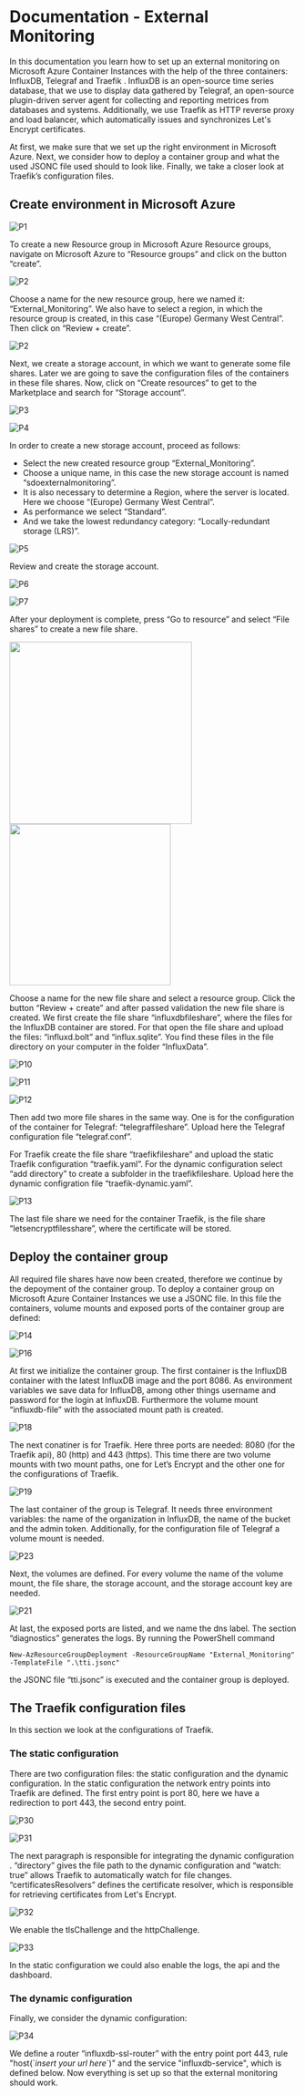 # Documentation - External Monitoring

In this documentation you learn how to set up an external monitoring on Microsoft Azure Container Instances with the help of the three containers: InfluxDB, Telegraf and Traefik . InfluxDB is an open-source time series database, that we use to display data gathered by Telegraf, an open-source plugin-driven server agent for collecting and reporting metrices from databases and systems. Additionally, we use Traefik as HTTP reverse proxy and load balancer, which automatically issues and synchronizes Let's Encrypt certificates.

At first, we make sure that we set up the right environment in Microsoft Azure. Next, we consider how to deploy a container group and what the used JSONC file used should to look like. Finally, we take a closer look at Traefik’s configuration files.

## Create environment in Microsoft Azure

![P1](./Screenshots/capture01.png)

To create a new Resource group in Microsoft Azure Resource groups, navigate on Microsoft Azure to “Resource groups” and click on the button “create”.

![P2](./Screenshots/Capture1.PNG)

Choose a name for the new resource group, here we named it: “External_Monitoring”.  We also have to select a region, in which the resource group is created, in this case “(Europe) Germany West Central”. Then click on “Review + create”.

![P2](./Screenshots/Capture2.1.PNG)

Next, we create a storage account, in which we want to generate some file shares. Later we are going to save the configuration files of the containers in these file shares. Now, click on “Create resources” to get to the Marketplace and search for “Storage account”.

![P3](./Screenshots/Capture3.PNG)

![P4](./Screenshots/Capture4.PNG)

In order to create a new storage account, proceed as follows: 

- Select the new created resource group “External_Monitoring”.
- Choose a unique name, in this case the new storage account is named “sdoexternalmonitoring”.
- It is also necessary to determine a Region, where the server is located. Here we choose “(Europe) Germany West Central”.
- As performance we select “Standard”.
- And we take the lowest redundancy category: “Locally-redundant storage (LRS)”.

![P5](./Screenshots/Capture5.PNG)

Review and create the storage account.

![P6](./Screenshots/Capture6.1.PNG)

![P7](./Screenshots/Capture7.1.PNG)

After your deployment is complete, press “Go to resource” and select “File shares” to create a new file share.

<p float="left">
    <img src="./Screenshots/Capture8.PNG" width="320"/>
    <img src="./Screenshots/Capture9.PNG" width="283"/>
    </p>

Choose a name for the new file share and select a resource group. Click the button “Review + create” and after passed validation the new file share is created. We first create the file share “influxdbfileshare”, where the files for the InfluxDB container are stored. For that open the file share and upload the files: “influxd.bolt” and “influx.sqlite”. You find these files in the file directory on your computer in the folder “InfluxData”.

![P10](./Screenshots/Capture10.PNG)

![P11](./Screenshots/Capture11.1.PNG)

![P12](./Screenshots/Capture12.1.PNG)

Then add two more file shares in the same way. One is for the configuration of the container for Telegraf: “telegraffileshare”. Upload here the Telegraf configuration file “telegraf.conf”.

For Traefik create the file share “traefikfileshare” and upload the static Traefik configuration “traefik.yaml”. For the dynamic configuration select “add directory” to create a subfolder in the traefikfileshare. Upload here the dynamic configration file “traefik-dynamic.yaml”.

![P13](./Screenshots/Capture13.1.PNG)

The last file share we need for the container Traefik, is the file share “letsencryptfilesshare”, where the certificate will be stored.

## Deploy the container group

All required file shares have now been created, therefore we continue by the depoyment of the container group.  To deploy a container group on Microsoft Azure Container Instances we use a JSONC file. In this file the containers, volume mounts and exposed ports of the container group are defined:

![P14](./Screenshots/Capture14.1.PNG)

![P16](./Screenshots/Capture16.PNG)

At first we initialize the container group. The first container is the InfluxDB container with the latest InfluxDB image and the port 8086. As environment variables we save data for InfluxDB, among other things username and password for the login at InfluxDB. Furthermore the volume mount “influxdb-file” with the associated mount path is created.

![P18](./Screenshots/Capture18.PNG)

The next conatiner is for Traefik. Here three ports are needed: 8080 (for the Traefik api), 80 (http) and 443 (https).  This time there are two volume mounts with two mount paths, one for Let’s Encrypt and the other one for the configurations of Traefik. 

![P19](./Screenshots/Capture19.1.PNG)

The last container of the group is Telegraf. It needs three environment variables: the name of the organization in InfluxDB, the name of the bucket and the admin token. Additionally, for the configuration file of Telegraf a volume mount is needed.

![P23](./Screenshots/Capture23.1.PNG)

Next, the volumes are defined. For every volume the name of the volume mount, the file share, the storage account, and the storage account key are needed.

![P21](./Screenshots/Capture21.1.PNG)

At last, the exposed ports are listed, and we name the dns label. The section “diagnostics” generates the logs.
By running the PowerShell command

    New-AzResourceGroupDeployment -ResourceGroupName "External_Monitoring" -TemplateFile ".\tti.jsonc"

the JSONC file “tti.jsonc” is executed and the container group is deployed.

## The Traefik configuration files

In this section we look at the configurations of Traefik.

### The static configuration

There are two configuration files: the static configuration and the dynamic configuration. In the static configuration the network entry points into Traefik are defined. The first entry point is port 80, here we have a redirection to port 443, the second entry point.

![P30](./Screenshots/Capture30.PNG)

![P31](./Screenshots/Capture31.1.PNG)

The next paragraph is responsible for integrating the dynamic configuration . “directory” gives the file path to the dynamic configuration and “watch: true” allows Traefik to automatically watch for file changes. “certificatesResolvers” defines the certificate resolver, which is responsible for retrieving certificates from Let's Encrypt.

![P32](./Screenshots/Capture32.PNG)

We enable the tlsChallenge and the httpChallenge.

![P33](./Screenshots/Capture33.PNG)

In the static configuration we could also enable the logs, the api and the dashboard.

### The dynamic configuration

Finally, we consider the dynamic configuration:

![P34](./Screenshots/Capture34.1.PNG)

We define a router “influxdb-ssl-router” with the entry point port 443, rule "host(\`*insert your url here*\`)" and the service "influxdb-service", which is defined below.
Now everything is set up so that the external monitoring should work.
